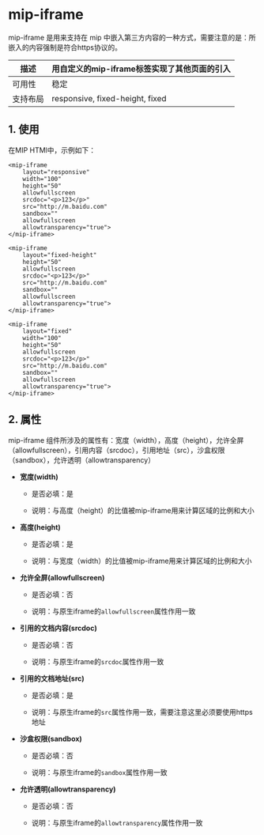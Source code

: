 # mip-iframe

mip-iframe 是用来支持在 mip 中嵌入第三方内容的一种方式，需要注意的是：所嵌入的内容强制是符合https协议的。

描述|用自定义的mip-iframe标签实现了其他页面的引入
----|----
可用性|稳定
支持布局|responsive, fixed-height, fixed

## 1. 使用

在MIP HTMl中，示例如下：

```
<mip-iframe
    layout="responsive" 
    width="100" 
    height="50" 
    allowfullscreen 
    srcdoc="<p>123</p>" 
    src="http://m.baidu.com" 
    sandbox="" 
    allowfullscreen 
    allowtransparency="true">
</mip-iframe>

<mip-iframe
    layout="fixed-height" 
    height="50" 
    allowfullscreen 
    srcdoc="<p>123</p>" 
    src="http://m.baidu.com" 
    sandbox="" 
    allowfullscreen 
    allowtransparency="true">
</mip-iframe>

<mip-iframe
    layout="fixed" 
    width="100" 
    height="50" 
    allowfullscreen 
    srcdoc="<p>123</p>" 
    src="http://m.baidu.com" 
    sandbox="" 
    allowfullscreen 
    allowtransparency="true">
</mip-iframe>
```
## 2. 属性

mip-iframe 组件所涉及的属性有：宽度（width），高度（height），允许全屏（allowfullscreen），引用内容（srcdoc），引用地址（src），沙盒权限（sandbox），允许透明（allowtransparency）

- **宽度(width)**

    - 是否必填：是

    - 说明：与高度（height）的比值被mip-iframe用来计算区域的比例和大小

- **高度(height)**

    - 是否必填：是

    - 说明：与宽度（width）的比值被mip-iframe用来计算区域的比例和大小

- **允许全屏(allowfullscreen)**

    - 是否必填：否

    - 说明：与原生iframe的`allowfullscreen`属性作用一致

- **引用的文档内容(srcdoc)**

    - 是否必填：否

    - 说明：与原生iframe的`srcdoc`属性作用一致

- **引用的文档地址(src)**

    - 是否必填：是

    - 说明：与原生iframe的`src`属性作用一致，需要注意这里必须要使用https地址

- **沙盒权限(sandbox)**

    - 是否必填：否

    - 说明：与原生iframe的`sandbox`属性作用一致

- **允许透明(allowtransparency)**

    - 是否必填：否

    - 说明：与原生iframe的`allowtransparency`属性作用一致



